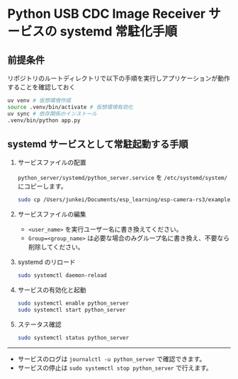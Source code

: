 # Python USB CDC Image Receiver サービスの systemd 常駐化手順

## 前提条件
リポジトリのルートディレクトリで以下の手順を実行しアプリケーションが動作することを確認しておく

```bash
uv venv # 仮想環境作成
source .venv/bin/activate # 仮想環境有効化
uv sync # 依存関係のインストール
.venv/bin/python app.py
```

## systemd サービスとして常駐起動する手順

1. サービスファイルの配置
   
   `python_server/systemd/python_server.service` を `/etc/systemd/system/` にコピーします。
   
   ```bash
   sudo cp /Users/junkei/Documents/esp_learning/esp-camera-rs3/examples/python_server/systemd/python_server.service /etc/systemd/system/
   ```

2. サービスファイルの編集
   
   - `<user_name>` を実行ユーザー名に書き換えてください。
   - `Group=<group_name>` は必要な場合のみグループ名に書き換え、不要なら削除してください。

3. systemd のリロード
   
   ```bash
   sudo systemctl daemon-reload
   ```

4. サービスの有効化と起動
   
   ```bash
   sudo systemctl enable python_server
   sudo systemctl start python_server
   ```

5. ステータス確認
   
   ```bash
   sudo systemctl status python_server
   ```

---

- サービスのログは `journalctl -u python_server` で確認できます。
- サービスの停止は `sudo systemctl stop python_server` で行えます。
